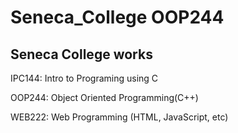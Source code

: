# Seneca_College OOP244
## Seneca College works

IPC144: Intro to Programing using C

OOP244: Object Oriented Programming(C++)

WEB222: Web Programming (HTML, JavaScript, etc)
